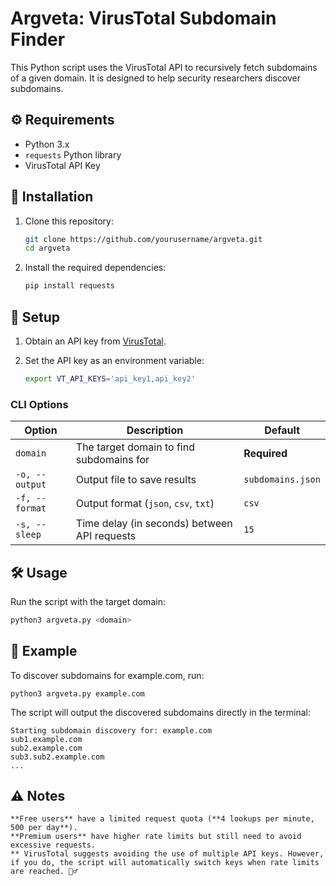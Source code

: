 # Argveta: VirusTotal Subdomain Finder

This Python script uses the VirusTotal API to recursively fetch subdomains of a given domain. It is designed to help security researchers discover subdomains.

## ⚙️ Requirements

- Python 3.x
- `requests` Python library
- VirusTotal API Key

## 🚀 Installation

1. Clone this repository:

    ```bash
    git clone https://github.com/yourusername/argveta.git
    cd argveta
    ```

2. Install the required dependencies:

    ```bash
    pip install requests
    ```

## 🔑 Setup

1. Obtain an API key from [VirusTotal](https://www.virustotal.com/).
2. Set the API key as an environment variable:

    ```bash
    export VT_API_KEYS='api_key1,api_key2'
    ```

### **CLI Options**
| Option        | Description                                   | Default          |
|--------------|-----------------------------------------------|------------------|
| `domain`     | The target domain to find subdomains for     | **Required**     |
| `-o, --output` | Output file to save results                 | `subdomains.json` |
| `-f, --format` | Output format (`json`, `csv`, `txt`)        | `csv`            |
| `-s, --sleep`  | Time delay (in seconds) between API requests | `15`             |

## 🛠️ Usage

Run the script with the target domain:

```bash
python3 argveta.py <domain>
```


## 🧪 Example

To discover subdomains for example.com, run:

  ```
  python3 argveta.py example.com
  ```

The script will output the discovered subdomains directly in the terminal:

  ```
  Starting subdomain discovery for: example.com
  sub1.example.com
  sub2.example.com
  sub3.sub2.example.com
  ...
  ```

## ⚠️ Notes
```
**Free users** have a limited request quota (**4 lookups per minute, 500 per day**).  
**Premium users** have higher rate limits but still need to avoid excessive requests.
** VirusTotal suggests avoiding the use of multiple API keys. However, if you do, the script will automatically switch keys when rate limits are reached. 🤷‍♂️

```

